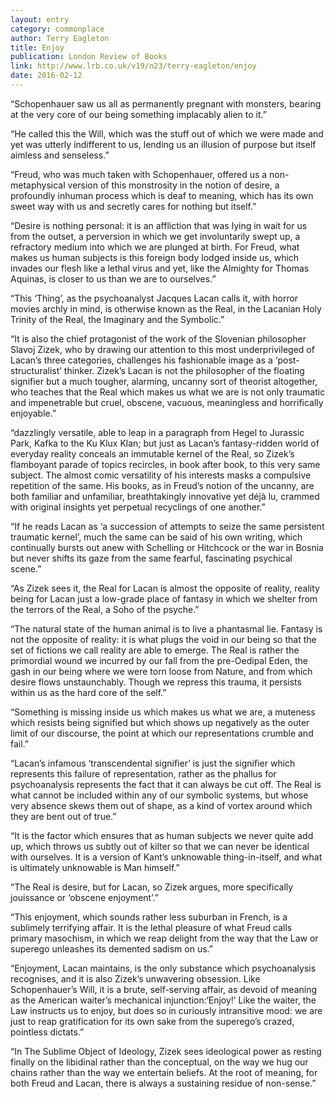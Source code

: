 ```yaml
---
layout: entry
category: commonplace
author: Terry Eagleton
title: Enjoy
publication: London Review of Books
link: http://www.lrb.co.uk/v19/n23/terry-eagleton/enjoy
date: 2016-02-12
---
```


“Schopenhauer saw us all as permanently pregnant with monsters, bearing at the very core of our being something implacably alien to it.”

“He called this the Will, which was the stuff out of which we were made and yet was utterly indifferent to us, lending us an illusion of purpose but itself aimless and senseless.”

“Freud, who was much taken with Schopenhauer, offered us a non-metaphysical version of this monstrosity in the notion of desire, a profoundly inhuman process which is deaf to meaning, which has its own sweet way with us and secretly cares for nothing but itself.”

“Desire is nothing personal: it is an affliction that was lying in wait for us from the outset, a perversion in which we get involuntarily swept up, a refractory medium into which we are plunged at birth. For Freud, what makes us human subjects is this foreign body lodged inside us, which invades our flesh like a lethal virus and yet, like the Almighty for Thomas Aquinas, is closer to us than we are to ourselves.”

“This ‘Thing’, as the psychoanalyst Jacques Lacan calls it, with horror movies archly in mind, is otherwise known as the Real, in the Lacanian Holy Trinity of the Real, the Imaginary and the Symbolic.”

“It is also the chief protagonist of the work of the Slovenian philosopher Slavoj Zizek, who by drawing our attention to this most underprivileged of Lacan’s three categories, challenges his fashionable image as a ‘post-structuralist’ thinker. Zizek’s Lacan is not the philosopher of the floating signifier but a much tougher, alarming, uncanny sort of theorist altogether, who teaches that the Real which makes us what we are is not only traumatic and impenetrable but cruel, obscene, vacuous, meaningless and horrifically enjoyable.”

“dazzlingly versatile, able to leap in a paragraph from Hegel to Jurassic Park, Kafka to the Ku Klux Klan; but just as Lacan’s fantasy-ridden world of everyday reality conceals an immutable kernel of the Real, so Zizek’s flamboyant parade of topics recircles, in book after book, to this very same subject. The almost comic versatility of his interests masks a compulsive repetition of the same. His books, as in Freud’s notion of the uncanny, are both familiar and unfamiliar, breathtakingly innovative yet déjà lu, crammed with original insights yet perpetual recyclings of one another.”

“If he reads Lacan as ‘a succession of attempts to seize the same persistent traumatic kernel’, much the same can be said of his own writing, which continually bursts out anew with Schelling or Hitchcock or the war in Bosnia but never shifts its gaze from the same fearful, fascinating psychical scene.”

“As Zizek sees it, the Real for Lacan is almost the opposite of reality, reality being for Lacan just a low-grade place of fantasy in which we shelter from the terrors of the Real, a Soho of the psyche.”

“The natural state of the human animal is to live a phantasmal lie. Fantasy is not the opposite of reality: it is what plugs the void in our being so that the set of fictions we call reality are able to emerge. The Real is rather the primordial wound we incurred by our fall from the pre-Oedipal Eden, the gash in our being where we were torn loose from Nature, and from which desire flows unstaunchably. Though we repress this trauma, it persists within us as the hard core of the self.”

“Something is missing inside us which makes us what we are, a muteness which resists being signified but which shows up negatively as the outer limit of our discourse, the point at which our representations crumble and fail.”

“Lacan’s infamous ‘transcendental signifier’ is just the signifier which represents this failure of representation, rather as the phallus for psychoanalysis represents the fact that it can always be cut off. The Real is what cannot be included within any of our symbolic systems, but whose very absence skews them out of shape, as a kind of vortex around which they are bent out of true.”

“It is the factor which ensures that as human subjects we never quite add up, which throws us subtly out of kilter so that we can never be identical with ourselves. It is a version of Kant’s unknowable thing-in-itself, and what is ultimately unknowable is Man himself.”

“The Real is desire, but for Lacan, so Zizek argues, more specifically jouissance or ‘obscene enjoyment’.”

“This enjoyment, which sounds rather less suburban in French, is a sublimely terrifying affair. It is the lethal pleasure of what Freud calls primary masochism, in which we reap delight from the way that the Law or superego unleashes its demented sadism on us.”

“Enjoyment, Lacan maintains, is the only substance which psychoanalysis recognises, and it is also Zizek’s unwavering obsession. Like Schopenhauer’s Will, it is a brute, self-serving affair, as devoid of meaning as the American waiter’s mechanical injunction:‘Enjoy!’ Like the waiter, the Law instructs us to enjoy, but does so in curiously intransitive mood: we are just to reap gratification for its own sake from the superego’s crazed, pointless dictats.”

“In The Sublime Object of Ideology, Zizek sees ideological power as resting finally on the libidinal rather than the conceptual, on the way we hug our chains rather than the way we entertain beliefs. At the root of meaning, for both Freud and Lacan, there is always a sustaining residue of non-sense.”
